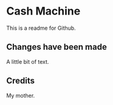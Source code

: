 # Cash Machine 

This is a readme for Github. 

## Changes have been made

A little bit of text.

## Credits

My mother.